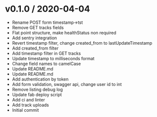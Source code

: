 
v0.1.0 / 2020-04-04
===================

  * Rename POST form timestamp->tst
  * Remove GET tracks fields
  * Flat point structure, make healthStatus non required
  * Add sentry integration
  * Revert timestamp filter, change created_from to lastUpdateTimestamp
  * Add created_from filter
  * Add timestamp filter in GET tracks
  * Update timestamp to milliseconds format
  * Change field names to camelCase
  * Update README.md
  * Update README.md
  * Add authentication by token
  * Add form validation, swagger api, change user id to int
  * Remove listing debug log
  * Update fab deploy script
  * Add ci and linter
  * Add track uploads
  * Initial commit
